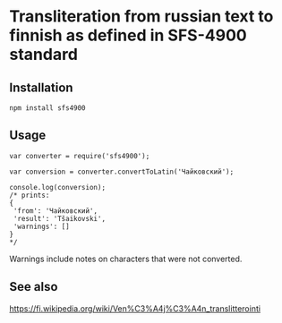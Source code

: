 # Transliteration from russian text to finnish as defined in SFS-4900 standard

## Installation

```
npm install sfs4900
```

## Usage

```
var converter = require('sfs4900');

var conversion = converter.convertToLatin('Чайковский');

console.log(conversion);
/* prints:
{
 'from': 'Чайковский',
 'result': 'Tšaikovski',
 'warnings': []
}
*/
```

Warnings include notes on characters that were not converted. 

## See also

https://fi.wikipedia.org/wiki/Ven%C3%A4j%C3%A4n_translitterointi
